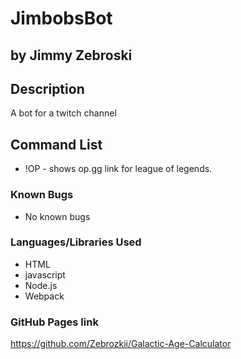 # JimbobsBot
## by Jimmy Zebroski

## Description
 A bot for a twitch channel

## Command List
* !OP - shows op.gg link for league of legends.




### Known Bugs
* No known bugs

### Languages/Libraries Used
* HTML
* javascript
* Node.js
* Webpack


### GitHub Pages link
https://github.com/Zebrozkii/Galactic-Age-Calculator